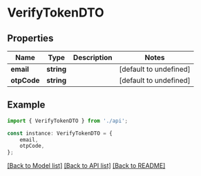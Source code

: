 # VerifyTokenDTO


## Properties

Name | Type | Description | Notes
------------ | ------------- | ------------- | -------------
**email** | **string** |  | [default to undefined]
**otpCode** | **string** |  | [default to undefined]

## Example

```typescript
import { VerifyTokenDTO } from './api';

const instance: VerifyTokenDTO = {
    email,
    otpCode,
};
```

[[Back to Model list]](../README.md#documentation-for-models) [[Back to API list]](../README.md#documentation-for-api-endpoints) [[Back to README]](../README.md)
